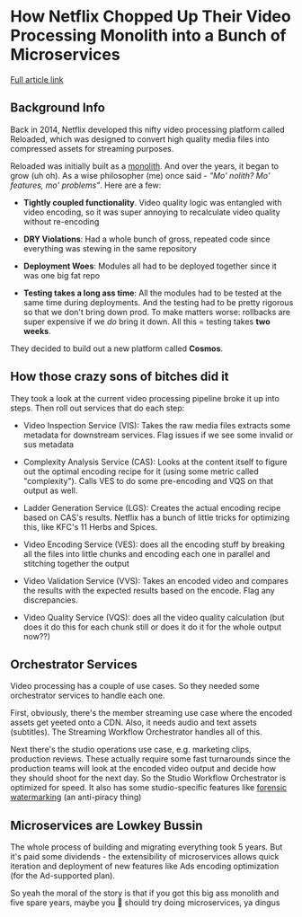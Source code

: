 # How Netflix Chopped Up Their Video Processing Monolith into a Bunch of Microservices

[Full article link](https://medium.com/netflix-techblog/rebuilding-netflix-video-processing-pipeline-with-microservices-4e5e6310e359)

## Background Info

Back in 2014, Netflix developed this nifty video processing platform called Reloaded, which was designed to convert high quality media files into compressed assets for streaming purposes.

Reloaded was initially built as a [monolith](/topic/13_software_architecture). And over the years, it began to grow (uh oh). As a wise philosopher (me) once said - _"Mo' nolith? Mo' features, mo' problems"_. Here are a few:

- **Tightly coupled functionality**. Video quality logic was entangled with video encoding, so it was super annoying to recalculate video quality without re-encoding

- **DRY Violations**: Had a whole bunch of gross, repeated code since everything was stewing in the same repository

- **Deployment Woes**: Modules all had to be deployed together since it was one big fat repo

- **Testing takes a long ass time**: All the modules had to be tested at the same time during deployments. And the testing had to be pretty rigorous so that we don't bring down prod. To make matters worse: rollbacks are super expensive if we _do_ bring it down. All this = testing takes **two weeks**.

They decided to build out a new platform called **Cosmos**.

## How those crazy sons of bitches did it

They took a look at the current video processing pipeline broke it up into steps. Then roll out services that do each step:

- Video Inspection Service (VIS): Takes the raw media files extracts some metadata for downstream services. Flag issues if we see some invalid or sus metadata

- Complexity Analysis Service (CAS): Looks at the content itself to figure out the optimal encoding recipe for it (using some metric called "complexity"). Calls VES to do some pre-encoding and VQS on that output as well.

- Ladder Generation Service (LGS): Creates the actual encoding recipe based on CAS's results. Netflix has a bunch of little tricks for optimizing this, like KFC's 11 Herbs and Spices.

- Video Encoding Service (VES): does all the encoding stuff by breaking all the files into little chunks and encoding each one in parallel and stitching together the output

- Video Validation Service (VVS): Takes an encoded video and compares the results with the expected results based on the encode. Flag any discrepancies.

- Video Quality Service (VQS): does all the video quality calculation (but does it do this for each chunk still or does it do it for the whole output now??)

## Orchestrator Services

Video processing has a couple of use cases. So they needed some orchestrator services to handle each one.

First, obviously, there's the member streaming use case where the encoded assets get yeeted onto a CDN. Also, it needs audio and text assets (subtitles). The Streaming Workflow Orchestrator handles all of this.

Next there's the studio operations use case, e.g. marketing clips, production reviews. These actually require some fast turnarounds since the production teams will look at the encoded video output and decide how they should shoot for the next day. So the Studio Workflow Orchestrator is optimized for speed. It also has some studio-specific features like [forensic watermarking](https://massive.io/content-security/what-is-forensic-watermarking/) (an anti-piracy thing)

## Microservices are Lowkey Bussin

The whole process of building and migrating everything took 5 years. But it's paid some dividends - the extensibility of microservices allows quick iteration and deployment of new features like Ads encoding optimization (for the Ad-supported plan).

So yeah the moral of the story is that if you got this big ass monolith and five spare years, maybe you 🫵 should try doing microservices, ya dingus
